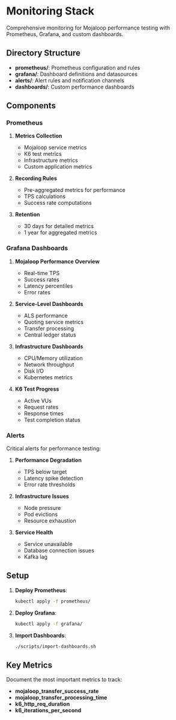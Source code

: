 # Monitoring Stack

Comprehensive monitoring for Mojaloop performance testing with Prometheus, Grafana, and custom dashboards.

## Directory Structure

- **prometheus/**: Prometheus configuration and rules
- **grafana/**: Dashboard definitions and datasources
- **alerts/**: Alert rules and notification channels
- **dashboards/**: Custom performance dashboards

## Components

### Prometheus

1. **Metrics Collection**
   - Mojaloop service metrics
   - K6 test metrics
   - Infrastructure metrics
   - Custom application metrics

2. **Recording Rules**
   - Pre-aggregated metrics for performance
   - TPS calculations
   - Success rate computations

3. **Retention**
   - 30 days for detailed metrics
   - 1 year for aggregated metrics

### Grafana Dashboards

1. **Mojaloop Performance Overview**
   - Real-time TPS
   - Success rates
   - Latency percentiles
   - Error rates

2. **Service-Level Dashboards**
   - ALS performance
   - Quoting service metrics
   - Transfer processing
   - Central ledger status

3. **Infrastructure Dashboards**
   - CPU/Memory utilization
   - Network throughput
   - Disk I/O
   - Kubernetes metrics

4. **K6 Test Progress**
   - Active VUs
   - Request rates
   - Response times
   - Test completion status

### Alerts

Critical alerts for performance testing:

1. **Performance Degradation**
   - TPS below target
   - Latency spike detection
   - Error rate thresholds

2. **Infrastructure Issues**
   - Node pressure
   - Pod evictions
   - Resource exhaustion

3. **Service Health**
   - Service unavailable
   - Database connection issues
   - Kafka lag

## Setup

1. **Deploy Prometheus**:
   ```bash
   kubectl apply -f prometheus/
   ```

2. **Deploy Grafana**:
   ```bash
   kubectl apply -f grafana/
   ```

3. **Import Dashboards**:
   ```bash
   ./scripts/import-dashboards.sh
   ```

## Key Metrics

Document the most important metrics to track:

- **mojaloop_transfer_success_rate**
- **mojaloop_transfer_processing_time**
- **k6_http_req_duration**
- **k6_iterations_per_second**
